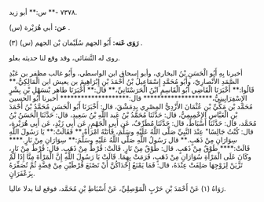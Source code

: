 ٧٣٧٨ -** س:** أبو زيد.

**عن:** أبي هُرَيْرة (س) .

**رَوَى عَنه:** أَبُو الجهم سُلَيْمان بْن الجهم (س) (٣) .

روى له النَّسَائي، وقد وقع لنا حديثه بعلو.

أخبرنا بِهِ أَبُو الْحَسَنِ بْنُ البخاري، وأبو إسحاق ابن الواسطي، وأَبُو غالب مظفر بن عَبْدِ الصَّمَدِ الأَنْصارِيّ، وأَبُو مُحَمَّدٍ إِسْمَاعِيلُ بْنُ أَحْمَدَ بْنِ إِبْرَاهِيمَ بن يعيش ابن الْمَالِكِيُّ،** قَالُوا:** أَخْبَرَنَا الْقَاضِي أَبُو الْقَاسِمِ ابْنُ الْحَرَسْتَانِيِّ،** قال:** أَخْبَرَنَا طاهر بْنسَهْلِ بْنِ بِشْرٍ الإِسْفِرَايِينِيُّ،******************** قال:******************** أخبرنا أَبُو الحسين مُحَمَّد بْن مَكِّيِّ بْنِ عُثْمَانَ الأَزْدِيُّ المِصْرِي بِدِمَشْقَ، قال: أَخْبَرَنَا أَبُو الْحَسَنِ مُحَمَّدُ بْنُ أَحْمَدَ بْنِ الْعَبَّاسِ الإِخْمِيمِيُّ، قال: حَدَّثَنَا مُحَمَّدُ بْنُ عَبد اللَّهِ بْنُ سَعِيد، قال: حَدَّثَنَا الْحَسَنُ بْنُ مُحَمَّد، قال: حَدَّثَنَا أَسْبَاطٌ، قال: حَدَّثَنَا مُطَرِّفٌ، عَن أَبِي الْجَهْمِ، عَن أَبِي زَيْدٍ، عَن أَبِي هُرَيْرة، قال: كُنْتُ جَالِسًا" عِنْدَ النَّبِيِّ صَلَّى اللَّهُ عَلَيْهِ وسَلَّمَ، فَأَتَتْهُ امْرَأَةٌ،** فَقَالَتْ:** يَا رَسُولَ اللَّهِ سِوَارَانِ مِنْ ذَهَبٍ.** قال رَسُولُ اللَّهِ صَلَّى اللَّهُ عَلَيْهِ وسَلَّمَ:** سِوَارَانِ مِنْ نَارٍ.**** قَالَتْ:**** طَوْقٌ مِنْ ذَهَبٍ. قال: طَوْقٌ مِنْ نَارٍ. قَالَتْ: قُرْطٌ مِنْ ذَهَبٍ. قال: قُرْطٌ مِنْ نَارٍ، وكَانَ عَلَى الْمَرْأَةِ سُوَارَانِ مِنْ ذَهَبٍ، فَرَمَتْ بِهِمَا. قَالَتْ يَا رَسُولَ اللَّهِ إِنَّ الْمَرْأَةَ مِنَّا إِذَا لَمْ تَزَّيَنْ لِزَوْجِهَا صَلِفَتْ عِنْدَهُ، قال: فَمَا يَمْنَعُ إِحْدَاكُنَّ أَنْ تَصْنَعَ قُرْطَيْنِ مِنْ فِضَّةٍ ثُمَّ تُصَفِّرَهُ بِزَعْفَرَانٍ.

رَوَاهُ (١) عَنْ أَحْمَدَ بْنِ حَرْبٍ الْمَوْصِلِيِّ، عَنْ أَسْبَاطِ بْنِ مُحَمَّد، فوقع لنا بدلا عاليا.